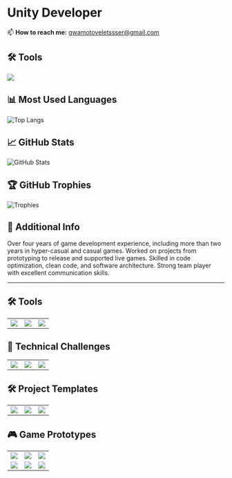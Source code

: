 # Unity Developer

📫 **How to reach me:** [gwamotoveletssser@gmail.com](mailto:gwamotoveletssser@gmail.com)

## 🛠 Tools
<p align="left">
  <img src="https://skillicons.dev/icons?i=unity,arduino,cpp,c,cs,git,ps,unreal" />
</p>

## 📊 Most Used Languages
![Top Langs](https://github-readme-stats.vercel.app/api/top-langs/?username=SinlessDevil&layout=compact&theme=dark)

## 📈 GitHub Stats
![GitHub Stats](https://github-readme-stats.vercel.app/api?username=SinlessDevil&show_icons=true&theme=dark)

## 🏆 GitHub Trophies
![Trophies](https://github-profile-trophy.vercel.app/?username=SinlessDevil&theme=dark&no-frame=true&row=1)

## 📜 Additional Info
Over four years of game development experience, including more than two years in
hyper-casual and casual games. Worked on projects from prototyping to release and
supported live games. Skilled in code optimization, clean code, and software architecture.
Strong team player with excellent communication skills.

---

## 🛠 Tools

<table>
  <tr>
    <td>
      <a href="https://github.com/SinlessDevil/UnityGridLevelEditor">
        <img src="https://github-readme-stats.vercel.app/api/pin/?username=SinlessDevil&repo=UnityGridLevelEditor&theme=dark&show_owner=true" />
      </a>
    </td>
    <td>
      <a href="https://github.com/SinlessDevil/UnityLocalizationEditor">
        <img src="https://github-readme-stats.vercel.app/api/pin/?username=SinlessDevil&repo=UnityLocalizationEditor&theme=dark&show_owner=true" />
      </a>
    </td>
    <td>
      <a href="https://github.com/SinlessDevil/SaveSystemToolkit">
        <img src="https://github-readme-stats.vercel.app/api/pin/?username=SinlessDevil&repo=SaveSystemToolkit&theme=dark&show_owner=true" />
      </a>
    </td>
  </tr>
</table>

## 🎯 Technical Challenges

<table>
  <tr>
    <td>
      <a href="https://github.com/SinlessDevil/Test_task_PizzaDelivery">
        <img src="https://github-readme-stats.vercel.app/api/pin/?username=SinlessDevil&repo=Test_task_PizzaDelivery&theme=dark&show_owner=true" />
      </a>
    </td>
    <td>
      <a href="https://github.com/SinlessDevil/Test_Task_Shot_Ball">
        <img src="https://github-readme-stats.vercel.app/api/pin/?username=SinlessDevil&repo=Test_Task_Shot_Ball&theme=dark&show_owner=true" />
      </a>
    </td>
    <td>
      <a href="https://github.com/SinlessDevil/Test_Task_Catch_Fruit">
        <img src="https://github-readme-stats.vercel.app/api/pin/?username=SinlessDevil&repo=Test_Task_Catch_Fruit&theme=dark&show_owner=true" />
      </a>
    </td>
  </tr>
</table>

## 🛠️ Project Templates

<table>
  <tr>
    <td align="center">
      <a href="https://github.com/SinlessDevil/Addressable_Template">
        <img src="https://github-readme-stats.vercel.app/api/pin/?username=SinlessDevil&repo=Addressable_Template&theme=dark" />
      </a>
    </td>
    <td align="center">
      <a href="https://github.com/SinlessDevil/Ecs_Template">
        <img src="https://github-readme-stats.vercel.app/api/pin/?username=SinlessDevil&repo=Ecs_Template&theme=dark" />
      </a>
    </td>
    <td align="center">
      <a href="https://github.com/SinlessDevil/Zenject_Template">
        <img src="https://github-readme-stats.vercel.app/api/pin/?username=SinlessDevil&repo=Zenject_Template&theme=dark" />
      </a>
    </td>
  </tr>
</table>

## 🎮 Game Prototypes

<table>
  <tr>
    <td align="center">
      <a href="https://github.com/SinlessDevil/Inventory_Tetris">
        <img src="https://github-readme-stats.vercel.app/api/pin/?username=SinlessDevil&repo=Inventory_Tetris&theme=dark" />
      </a>
    </td>
    <td align="center">
      <a href="https://github.com/SinlessDevil/Pokemon_Tactical_Role_Play">
        <img src="https://github-readme-stats.vercel.app/api/pin/?username=SinlessDevil&repo=Pokemon_Tactical_Role_Play&theme=dark" />
      </a>
    </td>
    <td align="center">
      <a href="https://github.com/SinlessDevil/Marine_State_io">
        <img src="https://github-readme-stats.vercel.app/api/pin/?username=SinlessDevil&repo=Marine_State_io&theme=dark" />
      </a>
    </td>
  </tr>
  <tr>
    <td align="center">
      <a href="https://github.com/SinlessDevil/Casual_Games_Collection">
        <img src="https://github-readme-stats.vercel.app/api/pin/?username=SinlessDevil&repo=Casual_Games_Collection&theme=dark" />
      </a>
    </td>
    <td align="center">
      <a href="https://github.com/SinlessDevil/Endless_Runner">
        <img src="https://github-readme-stats.vercel.app/api/pin/?username=SinlessDevil&repo=Endless_Runner&theme=dark" />
      </a>
    </td>
    <td align="center">
      <a href="https://github.com/SinlessDevil/Tuto_Ball_Blast_Clone">
        <img src="https://github-readme-stats.vercel.app/api/pin/?username=SinlessDevil&repo=Tuto_Ball_Blast_Clone&theme=dark" />
      </a>
    </td>
  </tr>
</table>
